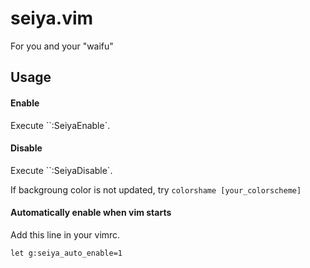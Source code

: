 seiya.vim
=========

For you and your "waifu"

## Usage

#### Enable

Execute ``:SeiyaEnable`.

#### Disable

Execute ``:SeiyaDisable`.

If backgroung color is not updated, try `colorshame [your_colorscheme]`

#### Automatically enable when vim starts

Add this line in your vimrc.

```vim
let g:seiya_auto_enable=1
```

